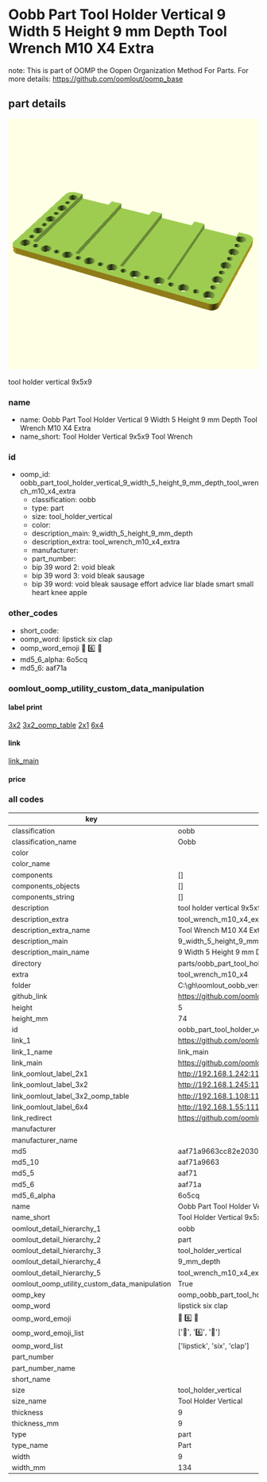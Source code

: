 # Oobb Part Tool Holder Vertical 9 Width 5 Height 9 mm Depth Tool Wrench M10 X4 Extra  

note: This is part of OOMP the Oopen Organization Method For Parts. For more details: https://github.com/oomlout/oomp_base

##  part details
  

[![](3dpr.png)](3dpr.png)

tool holder vertical 9x5x9



### name
* name: Oobb Part Tool Holder Vertical 9 Width 5 Height 9 mm Depth Tool Wrench M10 X4 Extra
* name_short: Tool Holder Vertical 9x5x9 Tool Wrench
### id
* oomp_id: oobb_part_tool_holder_vertical_9_width_5_height_9_mm_depth_tool_wrench_m10_x4_extra
  * classification: oobb
  * type: part
  * size: tool_holder_vertical
  * color: 
  * description_main: 9_width_5_height_9_mm_depth
  * description_extra: tool_wrench_m10_x4_extra
  * manufacturer: 
  * part_number: 
  * bip 39 word 2: void bleak
  * bip 39 word 3: void bleak sausage
  * bip 39 word: void bleak sausage effort advice liar blade smart small heart knee apple

### other_codes
* short_code: 
* oomp_word: lipstick six clap
* oomp_word_emoji :lipstick: :six: :clap:
* md5_6_alpha: 6o5cq
* md5_6: aaf71a






### oomlout_oomp_utility_custom_data_manipulation
#### label print
[3x2](http://192.168.1.245:1112/?label=oomp%206o5cq)
[3x2_oomp_table](http://192.168.1.108:1112/?label=oomp%206o5cq)
[2x1](http://192.168.1.242:1112/?label=oomp%206o5cq)
[6x4](http://192.168.1.55:1112/?label=oomp%206o5cq)    

#### link

[link_main](https://github.com/oomlout/oomlout_oobb_version_4_generated_parts/tree/main/navigation_oomp/oobb/part/tool_holder_vertical/9_width_5_height_9_mm_depth/tool_wrench_m10_x4_extra/part)                              

#### price







### all codes 
| key | value |  
| --- | --- |  
| classification | oobb |  
| classification_name | Oobb |  
| color |  |  
| color_name |  |  
| components | [] |  
| components_objects | [] |  
| components_string | [] |  
| description | tool holder vertical 9x5x9 |  
| description_extra | tool_wrench_m10_x4_extra |  
| description_extra_name | Tool Wrench M10 X4 Extra |  
| description_main | 9_width_5_height_9_mm_depth |  
| description_main_name | 9 Width 5 Height 9 mm Depth |  
| directory | parts/oobb_part_tool_holder_vertical_9_width_5_height_9_mm_depth_tool_wrench_m10_x4_extra |  
| extra | tool_wrench_m10_x4 |  
| folder | C:\gh\oomlout_oobb_version_4_generated_parts\parts\oobb_part_tool_holder_vertical_9_width_5_height_9_mm_depth_tool_wrench_m10_x4_extra |  
| github_link | https://github.com/oomlout/oomlout_oomp_part_src/tree/main/parts/oobb_part_tool_holder_vertical_9_width_5_height_9_mm_depth_tool_wrench_m10_x4_extra |  
| height | 5 |  
| height_mm | 74 |  
| id | oobb_part_tool_holder_vertical_9_width_5_height_9_mm_depth_tool_wrench_m10_x4_extra |  
| link_1 | https://github.com/oomlout/oomlout_oobb_version_4_generated_parts/tree/main/navigation_oomp/oobb/part/tool_holder_vertical/9_width_5_height_9_mm_depth/tool_wrench_m10_x4_extra/part |  
| link_1_name | link_main |  
| link_main | https://github.com/oomlout/oomlout_oobb_version_4_generated_parts/tree/main/navigation_oomp/oobb/part/tool_holder_vertical/9_width_5_height_9_mm_depth/tool_wrench_m10_x4_extra/part |  
| link_oomlout_label_2x1 | http://192.168.1.242:1112/?label=oomp%206o5cq |  
| link_oomlout_label_3x2 | http://192.168.1.245:1112/?label=oomp%206o5cq |  
| link_oomlout_label_3x2_oomp_table | http://192.168.1.108:1112/?label=oomp%206o5cq |  
| link_oomlout_label_6x4 | http://192.168.1.55:1112/?label=oomp%206o5cq |  
| link_redirect | https://github.com/oomlout/oomlout_oobb_version_4_generated_parts/tree/main/parts/oobb_tool_holder_vertical_09_05_09_ex_tool_wrench_m10_x4 |  
| manufacturer |  |  
| manufacturer_name |  |  
| md5 | aaf71a9663cc82e20302046b7f45e7ac |  
| md5_10 | aaf71a9663 |  
| md5_5 | aaf71 |  
| md5_6 | aaf71a |  
| md5_6_alpha | 6o5cq |  
| name | Oobb Part Tool Holder Vertical 9 Width 5 Height 9 mm Depth Tool Wrench M10 X4 Extra |  
| name_short | Tool Holder Vertical 9x5x9 Tool Wrench |  
| oomlout_detail_hierarchy_1 | oobb |  
| oomlout_detail_hierarchy_2 | part |  
| oomlout_detail_hierarchy_3 | tool_holder_vertical |  
| oomlout_detail_hierarchy_4 | 9_mm_depth |  
| oomlout_detail_hierarchy_5 | tool_wrench_m10_x4_extra |  
| oomlout_oomp_utility_custom_data_manipulation | True |  
| oomp_key | oomp_oobb_part_tool_holder_vertical_9_width_5_height_9_mm_depth_tool_wrench_m10_x4_extra |  
| oomp_word | lipstick six clap |  
| oomp_word_emoji | :lipstick: :six: :clap: |  
| oomp_word_emoji_list | [':lipstick:', ':six:', ':clap:'] |  
| oomp_word_list | ['lipstick', 'six', 'clap'] |  
| part_number |  |  
| part_number_name |  |  
| short_name |  |  
| size | tool_holder_vertical |  
| size_name | Tool Holder Vertical |  
| thickness | 9 |  
| thickness_mm | 9 |  
| type | part |  
| type_name | Part |  
| width | 9 |  
| width_mm | 134 |  
